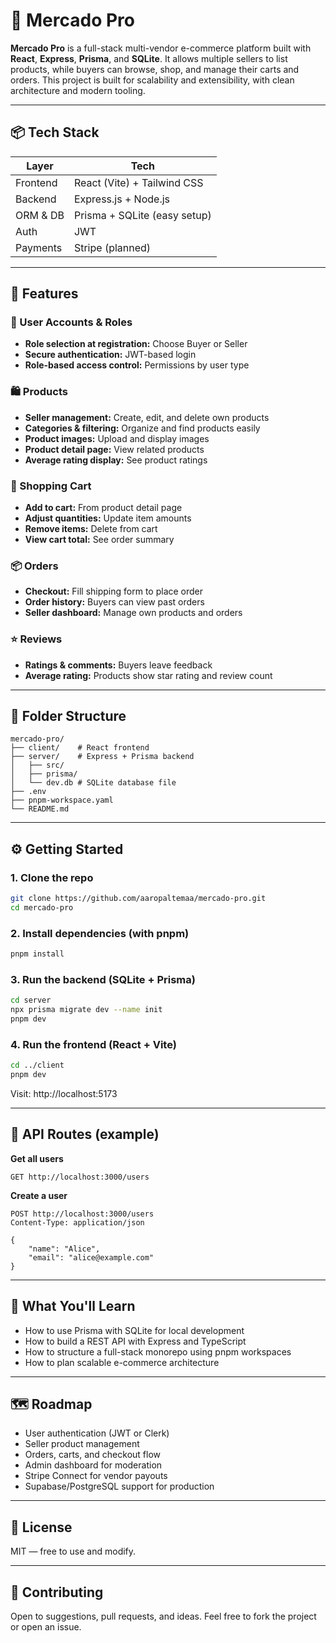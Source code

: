 # 🛒 Mercado Pro

**Mercado Pro** is a full-stack multi-vendor e-commerce platform built with **React**, **Express**, **Prisma**, and **SQLite**. It allows multiple sellers to list products, while buyers can browse, shop, and manage their carts and orders. This project is built for scalability and extensibility, with clean architecture and modern tooling.

---

## 📦 Tech Stack

| Layer    | Tech                         |
| -------- | ---------------------------- |
| Frontend | React (Vite) + Tailwind CSS  |
| Backend  | Express.js + Node.js         |
| ORM & DB | Prisma + SQLite (easy setup) |
| Auth     | JWT                          |
| Payments | Stripe (planned)             |

---

## 🚀 Features

### 👥 User Accounts & Roles

- **Role selection at registration:** Choose Buyer or Seller
- **Secure authentication:** JWT-based login
- **Role-based access control:** Permissions by user type

### 🛍️ Products

- **Seller management:** Create, edit, and delete own products
- **Categories & filtering:** Organize and find products easily
- **Product images:** Upload and display images
- **Product detail page:** View related products
- **Average rating display:** See product ratings

### 🛒 Shopping Cart

- **Add to cart:** From product detail page
- **Adjust quantities:** Update item amounts
- **Remove items:** Delete from cart
- **View cart total:** See order summary

### 📦 Orders

- **Checkout:** Fill shipping form to place order
- **Order history:** Buyers can view past orders
- **Seller dashboard:** Manage own products and orders

### ⭐ Reviews

- **Ratings & comments:** Buyers leave feedback
- **Average rating:** Products show star rating and review count

---

## 📁 Folder Structure

```
mercado-pro/
├── client/    # React frontend
├── server/    # Express + Prisma backend
│   ├── src/
│   ├── prisma/
│   └── dev.db # SQLite database file
├── .env
├── pnpm-workspace.yaml
└── README.md
```

---

## ⚙️ Getting Started

### 1. Clone the repo

```bash
git clone https://github.com/aaropaltemaa/mercado-pro.git
cd mercado-pro
```

### 2. Install dependencies (with pnpm)

```bash
pnpm install
```

### 3. Run the backend (SQLite + Prisma)

```bash
cd server
npx prisma migrate dev --name init
pnpm dev
```

### 4. Run the frontend (React + Vite)

```bash
cd ../client
pnpm dev
```

Visit: http://localhost:5173

---

## 🧪 API Routes (example)

**Get all users**

```
GET http://localhost:3000/users
```

**Create a user**

```
POST http://localhost:3000/users
Content-Type: application/json

{
    "name": "Alice",
    "email": "alice@example.com"
}
```

---

## 🧠 What You'll Learn

- How to use Prisma with SQLite for local development
- How to build a REST API with Express and TypeScript
- How to structure a full-stack monorepo using pnpm workspaces
- How to plan scalable e-commerce architecture

---

## 🗺 Roadmap

- User authentication (JWT or Clerk)
- Seller product management
- Orders, carts, and checkout flow
- Admin dashboard for moderation
- Stripe Connect for vendor payouts
- Supabase/PostgreSQL support for production

---

## 📝 License

MIT — free to use and modify.

---

## 🙌 Contributing

Open to suggestions, pull requests, and ideas. Feel free to fork the project or open an issue.
